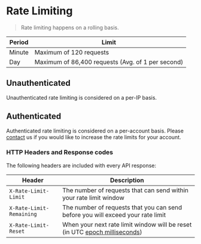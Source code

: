 # Rate Limiting

> Rate limiting happens on a rolling basis.

Period | Limit
---|---
Minute | Maximum of 120 requests 
Day | Maximum of 86,400 requests (Avg. of 1 per second)

## Unauthenticated

Unauthenticated rate limiting is considered on a per-IP basis.

## Authenticated

Authenticated rate limiting is considered on a per-account basis. Please [contact](mailto:api@buttercoin.com) us if you would like to increase the rate limits for your account.

### HTTP Headers and Response codes

The following headers are included with every API response:

Header | Description
---|---
`X-Rate-Limit-Limit` | The number of requests that can send within your rate limit window 
`X-Rate-Limit-Remaining` | The number of requests that you can send before you will exceed your rate limit 
`X-Rate-Limit-Reset` | When your next rate limit window will be reset (in UTC [epoch milliseconds](http://en.wikipedia.org/wiki/Unix_time))
